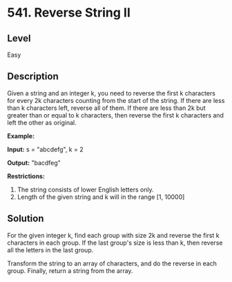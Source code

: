 # 541. Reverse String II
## Level
Easy

## Description
Given a string and an integer k, you need to reverse the first k characters for every 2k characters counting from the start of the string. If there are less than k characters left, reverse all of them. If there are less than 2k but greater than or equal to k characters, then reverse the first k characters and left the other as original.

**Example:**

**Input:** s = "abcdefg", k = 2

**Output:** "bacdfeg"

**Restrictions:**
1. The string consists of lower English letters only.
2. Length of the given string and k will in the range [1, 10000]

## Solution
For the given integer k, find each group with size 2k and reverse the first k characters in each group. If the last group's size is less than k, then reverse all the letters in the last group.

Transform the string to an array of characters, and do the reverse in each group. Finally, return a string from the array.

